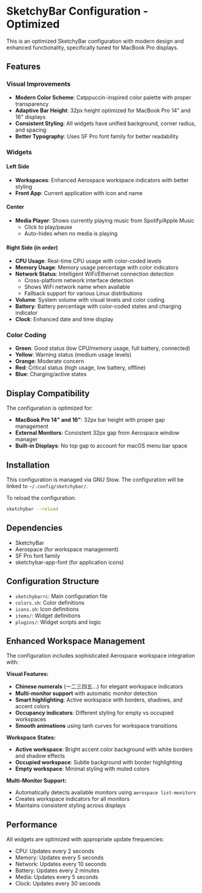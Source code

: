 # SketchyBar Configuration - Optimized

This is an optimized SketchyBar configuration with modern design and enhanced functionality, specifically tuned for MacBook Pro displays.

## Features

### Visual Improvements
- **Modern Color Scheme**: Catppuccin-inspired color palette with proper transparency
- **Adaptive Bar Height**: 32px height optimized for MacBook Pro 14" and 16" displays
- **Consistent Styling**: All widgets have unified background, corner radius, and spacing
- **Better Typography**: Uses SF Pro font family for better readability

### Widgets

#### Left Side
- **Workspaces**: Enhanced Aerospace workspace indicators with better styling
- **Front App**: Current application with icon and name

#### Center
- **Media Player**: Shows currently playing music from Spotify/Apple Music
  - Click to play/pause
  - Auto-hides when no media is playing

#### Right Side (in order)
- **CPU Usage**: Real-time CPU usage with color-coded levels
- **Memory Usage**: Memory usage percentage with color indicators
- **Network Status**: Intelligent WiFi/Ethernet connection detection
  - Cross-platform network interface detection
  - Shows WiFi network name when available
  - Fallback support for various Linux distributions
- **Volume**: System volume with visual levels and color coding
- **Battery**: Battery percentage with color-coded states and charging indicator
- **Clock**: Enhanced date and time display

### Color Coding
- **Green**: Good status (low CPU/memory usage, full battery, connected)
- **Yellow**: Warning status (medium usage levels)
- **Orange**: Moderate concern
- **Red**: Critical status (high usage, low battery, offline)
- **Blue**: Charging/active states

## Display Compatibility

The configuration is optimized for:
- **MacBook Pro 14" and 16"**: 32px bar height with proper gap management
- **External Monitors**: Consistent 32px gap from Aerospace window manager
- **Built-in Displays**: No top gap to account for macOS menu bar space

## Installation

This configuration is managed via GNU Stow. The configuration will be linked to `~/.config/sketchybar/`.

To reload the configuration:
```bash
sketchybar --reload
```

## Dependencies

- SketchyBar
- Aerospace (for workspace management)  
- SF Pro font family
- sketchybar-app-font (for application icons)

## Configuration Structure

- `sketchybarrc`: Main configuration file
- `colors.sh`: Color definitions
- `icons.sh`: Icon definitions
- `items/`: Widget definitions
- `plugins/`: Widget scripts and logic

## Enhanced Workspace Management

The configuration includes sophisticated Aerospace workspace integration with:

**Visual Features:**
- **Chinese numerals** (一二三四五...) for elegant workspace indicators
- **Multi-monitor support** with automatic monitor detection
- **Smart highlighting**: Active workspace with borders, shadows, and accent colors
- **Occupancy indicators**: Different styling for empty vs occupied workspaces
- **Smooth animations** using tanh curves for workspace transitions

**Workspace States:**
- **Active workspace**: Bright accent color background with white borders and shadow effects
- **Occupied workspace**: Subtle background with border highlighting 
- **Empty workspace**: Minimal styling with muted colors

**Multi-Monitor Support:**
- Automatically detects available monitors using `aerospace list-monitors`
- Creates workspace indicators for all monitors
- Maintains consistent styling across displays

## Performance

All widgets are optimized with appropriate update frequencies:
- CPU: Updates every 2 seconds
- Memory: Updates every 5 seconds  
- Network: Updates every 10 seconds
- Battery: Updates every 2 minutes
- Media: Updates every 5 seconds
- Clock: Updates every 30 seconds